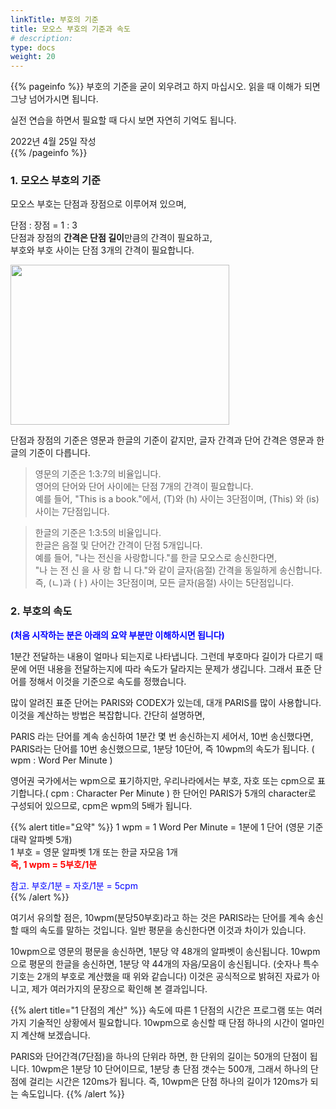 ```yaml
---
linkTitle: 부호의 기준
title: 모오스 부호의 기준과 속도
# description: 
type: docs
weight: 20
---
```

{{% pageinfo %}}
부호의 기준을 굳이 외우려고 하지 마십시오. 읽을 때 이해가 되면 그냥 넘어가시면 됩니다.

실전 연습을 하면서 필요할 때 다시 보면 자연히 기억도 됩니다.

2022년 4월 25일 작성<br>
{{% /pageinfo %}}

### 1. 모오스 부호의 기준

모오스 부호는 단점과 장점으로 이루어져 있으며,

단점 : 장점 = 1 : 3<br>
단점과 장점의 **간격은 단점 길이**만큼의 간격이 필요하고,<br>
부호와 부호 사이는 단점 3개의 간격이 필요합니다.

<img src="/morse/img/dot_dash.png" style="width:350px;height:256"><br>



단점과 장점의 기준은 영문과 한글의 기준이 같지만,
글자 간격과 단어 간격은 영문과 한글의 기준이 다릅니다.

> 영문의 기준은 1:3:7의 비율입니다.<br>
> 영어의 단어와 단어 사이에는 단점 7개의 간격이 필요합니다.<br>
> 예를 들어, "This is a book."에서, (T)와 (h) 사이는 3단점이며, (This) 와 (is) 사이는 7단점입니다.

> 한글의 기준은 1:3:5의 비율입니다.<br>
> 한글은 음절 및 단어간 간격이 단점 5개입니다.<br>
> 예를 들어, "나는 전신을 사랑합니다."를 한글 모오스로 송신한다면,<br>
> "나 는 전 신 을 사 랑 합 니 다."와 같이 글자(음절) 간격을 동일하게 송신합니다.<br>
> 즉, (ㄴ)과 (ㅏ) 사이는 3단점이며, 모든 글자(음절) 사이는 5단점입니다.

### 2. 부호의 속도
<span style="color:blue">**(처음 시작하는 분은 아래의 요약 부분만 이해하시면 됩니다)**</span>

1분간 전달하는 내용이 얼마나 되는지로 나타냅니다. 그런데 부호마다 길이가 다르기 때문에 어떤 내용을 전달하는지에 따라 속도가 달라지는 문제가 생깁니다. 그래서 표준 단어를 정해서 이것을 기준으로 속도를 정했습니다.<br>

많이 알려진 표준 단어는 PARIS와 CODEX가 있는데, 대개 PARIS를 많이 사용합니다. 이것을 계산하는 방법은 복잡합니다. 간단히 설명하면,<br>

PARIS 라는 단어를 계속 송신하여 1분간 몇 번 송신하는지 세어서, 10번 송신했다면, PARIS라는 단어를 10번 송신했으므로, 1분당 10단어, 즉 10wpm의 속도가 됩니다. ( wpm : Word Per Minute )<br>

영어권 국가에서는 wpm으로 표기하지만, 우리나라에서는 부호, 자호 또는 cpm으로 표기합니다.( cpm : Character Per Minute ) 한 단어인 PARIS가 5개의 character로 구성되어 있으므로, cpm은 wpm의 5배가 됩니다.<br>

{{% alert title="요약" %}}
1 wpm = 1 Word Per Minute = 1분에 1 단어 (영문 기준 대략 알파벳 5개)<br>
1 부호 = 영문 알파벳 1개 또는 한글 자모음 1개<br>
<span style="color:red">**즉, 1 wpm = 5부호/1분**</span><br>

<span style="color:blue"> 참고.  부호/1분 = 자호/1분 = 5cpm</span><br>
{{% /alert %}}

여기서 유의할 점은, 10wpm(분당50부호)라고 하는 것은 PARIS라는 단어를 계속 송신할 때의 속도를 말하는 것입니다. 일반 평문을 송신한다면 이것과 차이가 있습니다.<br>

10wpm으로 영문의 평문을 송신하면, 1분당 약 48개의 알파벳이 송신됩니다. 10wpm으로 평문의 한글을 송신하면, 1분당 약 44개의 자음/모음이 송신됩니다. (숫자나 특수기호는 2개의 부호로 계산했을 때 위와 같습니다) 이것은 공식적으로 밝혀진 자료가 아니고, 제가 여러가지의 문장으로 확인해 본 결과입니다.<br>

{{% alert title="1 단점의 계산" %}}
속도에 따른 1 단점의 시간은 프로그램 또는 여러가지 기술적인 상황에서 필요합니다. 10wpm으로 송신할 때 단점 하나의 시간이 얼마인지 계산해 보겠습니다.<br>

PARIS와 단어간격(7단점)을 하나의 단위라 하면, 한 단위의 길이는 50개의 단점이 됩니다. 10wpm은 1분당 10 단어이므로, 1분당 총 단점 갯수는 500개, 그래서 하나의 단점에 걸리는 시간은 120ms가 됩니다. 즉, 10wpm은 단점 하나의 길이가 120ms가 되는 속도입니다.
{{% /alert %}}


